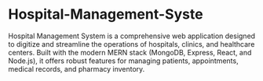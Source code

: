 # Hospital-Management-Syste
Hospital Management System is a comprehensive web application designed to digitize and streamline the operations of hospitals, clinics, and healthcare centers. Built with the modern MERN stack (MongoDB, Express, React, and Node.js), it offers robust features for managing patients, appointments, medical records, and pharmacy inventory.
